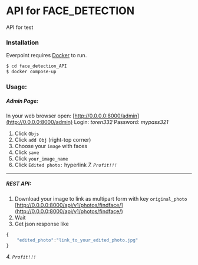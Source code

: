 # API for FACE_DETECTION
 API for test

### Installation

Everpoint requires [Docker](https://www.docker.com/) to run.

```sh
$ cd face_detection_API
$ docker compose-up
```

### Usage:
##### Admin Page: 
In your web browser open: [http://0.0.0.0:8000/admin](http://0.0.0.0:8000/admin)
Login: *toren332*
Password: *mypass321*
                
1. Click `Objs`
2. Click `add Obj` (right-top corner)
3. Choose your `image` with faces
4. Click `save`
5. Click `your_image_name`
6. Click `Edited photo:` hyperlink
*7. `Profit!!!`*
                
----

##### REST API: 
1. Download your image to link as multipart form with key `original_photo` [http://0.0.0.0:8000/api/v1/photos/findface/](http://0.0.0.0:8000/api/v1/photos/findface/)
2. Wait
3. Get json response like 
```javascript
{
    "edited_photo":"link_to_your_edited_photo.jpg"
}
```
*4. `Profit!!!`*